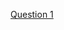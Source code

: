 <a href="https://www.hackerrank.com/challenges/variable-sized-arrays/problem?isFullScreen=true">Question 1 </a>